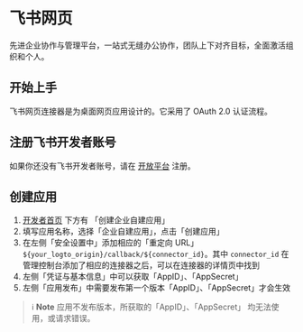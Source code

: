 # 飞书网页

先进企业协作与管理平台，一站式无缝办公协作，团队上下对齐目标，全面激活组织和个人。

## 开始上手

飞书网页连接器是为桌面网页应用设计的。它采用了 OAuth 2.0 认证流程。

## 注册飞书开发者账号

如果你还没有飞书开发者账号，请在 [开放平台](https://open.feishu.cn/?lang=zh-CN) 注册。

## 创建应用

1. [开发者首页](https://open.feishu.cn/app?lang=zh-CN) 下方有 「创建企业自建应用」
2. 填写应用名称，选择「企业自建应用」，点击「创建应用」
3. 在左侧「安全设置中」添加相应的「重定向 URL」 `${your_logto_origin}/callback/${connector_id}`。其中 `connector_id` 在管理控制台添加了相应的连接器之后，可以在连接器的详情页中找到
4. 左侧「凭证与基本信息」中可以获取「AppID」、「AppSecret」
5. 左侧「应用发布」中需要发布第一个版本「AppID」、「AppSecret」才会生效

> ℹ️ **Note**
> 应用不发布版本，所获取的「AppID」、「AppSecret」 均无法使用，或请求错误。
